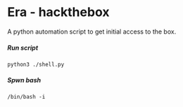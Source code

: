 # Era - hackthebox
A python automation script to get initial access to the box.

##### Run script
```
python3 ./shell.py
```

##### Spwn bash
```
/bin/bash -i
```
